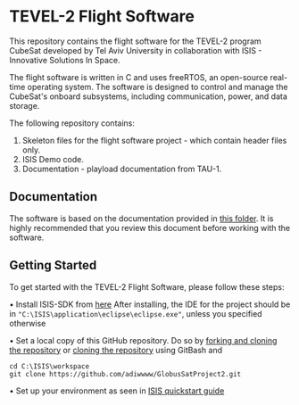 # TEVEL-2 Flight Software
This repository contains the flight software for the TEVEL-2 program CubeSat developed by Tel Aviv University in collaboration with ISIS - Innovative Solutions In Space.

The flight software is written in C and uses freeRTOS, an open-source real-time operating system. The software is designed to control and manage the CubeSat's onboard subsystems, including communication, power, and data storage.

The following repository contains:
1. Skeleton files for the flight software project - which contain header files only.
2. ISIS Demo code.
3. Documentation - playload documentation from TAU-1.

## Documentation
The software is based on the documentation provided in [this folder](https://drive.google.com/file/d/1S1JTHGlHGBIdDuXs49dvlr_Vj969hPQx/view
). It is highly recommended that you review this document before working with the software.

## Getting Started
To get started with the TEVEL-2 Flight Software, please follow these steps:

• Install ISIS-SDK from [here](https://drive.google.com/file/d/0B0gJIJIi4GEBcV91cWlNTTQ3Tnc/view?usp=drive_link&resourcekey=0-4HGLfnsb0zMTF5DQNIoXMg)
After installing, the IDE for the project should be in ```"C:\ISIS\application\eclipse\eclipse.exe"```, unless you specified otherwise 

• Set a local copy of this GitHub repository. Do so by [forking and cloning the repository](https://docs.github.com/en/get-started/quickstart/fork-a-repo) or [cloning the repository](https://docs.github.com/en/github/creating-cloning-and-archiving-repositories/cloning-a-repository) using GitBash and 
```
cd C:\ISIS\workspace
git clone https://github.com/adiwwww/GlobusSatProject2.git
```

• Set up your environment as seen in [ISIS quickstart guide](https://drive.google.com/file/d/1y2gOld5oa4XrHUUzJRc_xc5E65OoDaRe/view?usp=drive_link)